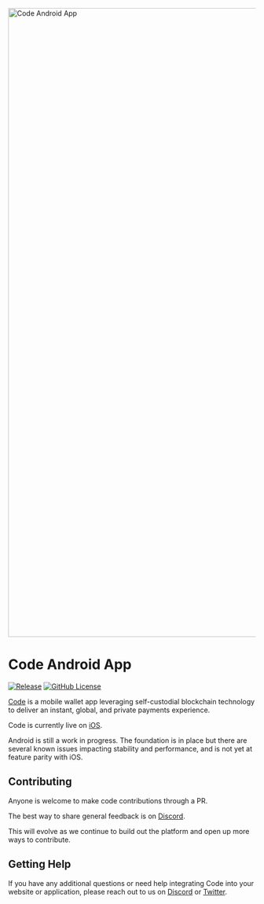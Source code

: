 <img width="1280" alt="Code Android App" src="https://github.com/code-payments/code-android-app/assets/5760385/dccb71f2-b768-48c0-be8e-f70543301ee1">

# Code Android App

[![Release](https://img.shields.io/github/v/release/code-payments/code-android.svg)](https://github.com/code-payments/code-android/releases/latest)
[![GitHub License](https://img.shields.io/badge/license-MIT-lightgrey.svg?style=flat)](https://github.com/code-payments/code-android/blob/main/LICENSE.md)

[Code](https://getcode.com) is a mobile wallet app leveraging self-custodial blockchain technology to deliver an instant, global, and private payments experience. 

Code is currently live on [iOS](https://apps.apple.com/ca/app/code-wallet/id1562384846). 

Android is still a work in progress. The foundation is in place but there are several known issues impacting stability and performance, and is not yet at feature parity with iOS.

## Contributing

Anyone is welcome to make code contributions through a PR. 

The best way to share general feedback is on [Discord](https://discord.gg/T8Tpj8DBFp). 

This will evolve as we continue to build out the platform and open up more ways to contribute.

## Getting Help

If you have any additional questions or need help integrating Code into your website or application, please reach out to us on [Discord](https://discord.gg/T8Tpj8DBFp) or [Twitter](https://twitter.com/getcode).
